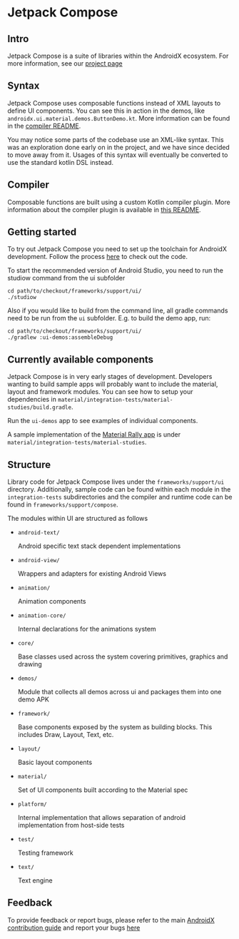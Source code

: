# Jetpack Compose
## Intro
Jetpack Compose is a suite of libraries within the AndroidX ecosystem. For more information, see our [project page](https://developer.android.com/jetpackcompose)

## Syntax
Jetpack Compose uses composable functions instead of XML layouts to define UI components. You can see this in action in the demos, like `androidx.ui.material.demos.ButtonDemo.kt`. More information can be found in the [compiler README](https://android.googlesource.com/platform/frameworks/support/+/androidx-master-dev/ui/compose/README.md).

You may notice some parts of the codebase use an XML-like syntax. This was an exploration done early on in the project, and we have since decided to move away from it. Usages of this syntax will eventually be converted to use the standard kotlin DSL instead.

## Compiler
Composable functions are built using a custom Kotlin compiler plugin. More information about the compiler plugin is available in [this README](https://android.googlesource.com/platform/frameworks/support/+/androidx-master-dev/ui/compose/README.md).

## Getting started
To try out Jetpack Compose you need to set up the toolchain for AndroidX development. Follow the process [here](https://android.googlesource.com/platform/frameworks/support/+/androidx-master-dev/README.md) to check out the code.

To start the recommended version of Android Studio, you need to run the studiow command from the ui subfolder

    cd path/to/checkout/frameworks/support/ui/
    ./studiow

Also if you would like to build from the command line, all gradle commands need to be run from the `ui` subfolder.  E.g. to build the demo app, run:

    cd path/to/checkout/frameworks/support/ui/
    ./gradlew :ui-demos:assembleDebug

## Currently available components
Jetpack Compose is in very early stages of development. Developers wanting to build sample apps will probably want to include the material, layout and framework modules. You can see how to setup your dependencies in `material/integration-tests/material-studies/build.gradle`.

Run the `ui-demos` app to see examples of individual components. 

A sample implementation of the [Material Rally app](https://material.io/design/material-studies/rally.html) is under `material/integration-tests/material-studies`.

## Structure
Library code for Jetpack Compose lives under the `frameworks/support/ui` directory. Additionally, sample code can be found within each module in the `integration-tests` subdirectories and the compiler and runtime code can be found in `frameworks/support/compose`.

The modules within UI are structured as follows
* `android-text/`

   Android specific text stack dependent implementations
* `android-view/`

   Wrappers and adapters for existing Android Views
* `animation/`

   Animation components
* `animation-core/`

   Internal declarations for the animations system
* `core/`

   Base classes used across the system covering primitives, graphics and drawing
* `demos/`

   Module that collects all demos across ui and packages them into one demo APK
* `framework/`

   Base components exposed by the system as building blocks. This includes Draw, Layout, Text, etc.
* `layout/`

   Basic layout components
* `material/`

   Set of UI components built according to the Material spec
* `platform/`

   Internal implementation that allows separation of android implementation from host-side tests
* `test/`

   Testing framework
* `text/`

   Text engine

## Feedback
To provide feedback or report bugs, please refer to the main [AndroidX contribution guide](https://android.googlesource.com/platform/frameworks/support/+/androidx-master-dev/README.md) and report your bugs [here](https://b.corp.google.com/issues/new?component=612128)
